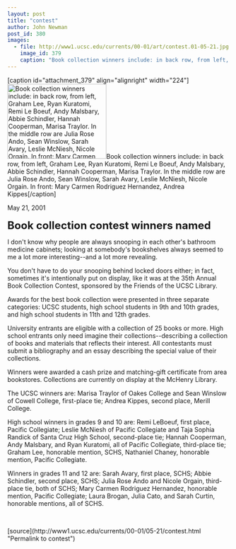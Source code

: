 ```yaml
---
layout: post
title: "contest"
author: John Newman
post_id: 380
images:
  - file: http://www1.ucsc.edu/currents/00-01/art/contest.01-05-21.jpg
    image_id: 379
    caption: "Book collection winners include: in back row, from left, Graham Lee, Ryan Kuratomi, Remi Le Boeuf, Andy Malsbary, Abbie Schindler, Hannah Cooperman, Marisa Traylor. In the middle row are Julia Rose Ando, Sean Winslow, Sarah Avary, Leslie McNiesh, Nicole Orgain. In front: Mary Carmen Rodriguez Hernandez, Andrea Kippes"
---
```


[caption id="attachment_379" align="alignright" width="224"]<a href="http://localhost/mysite/wp-content/uploads/2001/05/contest.01-05-21.jpg"><img class="size-full wp-image-379" src="http://localhost/mysite/wp-content/uploads/2001/05/contest.01-05-21.jpg" alt="Book collection winners include: in back row, from left, Graham Lee, Ryan Kuratomi, Remi Le Boeuf, Andy Malsbary, Abbie Schindler, Hannah Cooperman, Marisa Traylor. In the middle row are Julia Rose Ando, Sean Winslow, Sarah Avary, Leslie McNiesh, Nicole Orgain. In front: Mary Carmen Rodriguez Hernandez, Andrea Kippes" width="224" height="169" /></a>Book collection winners include: in back row, from left, Graham Lee, Ryan Kuratomi, Remi Le Boeuf, Andy Malsbary, Abbie Schindler, Hannah Cooperman, Marisa Traylor. In the middle row are Julia Rose Ando, Sean Winslow, Sarah Avary, Leslie McNiesh, Nicole Orgain. In front: Mary Carmen Rodriguez Hernandez, Andrea Kippes[/caption]
<p>
  May 21, 2001<br>
  <br>
  <font size="5"><b>Book collection contest winners named</b></font>
</p>
<p>
  I don't know why people are always snooping in each other's bathroom medicine cabinets; looking at somebody's bookshelves always seemed to me a lot more interesting--and a lot more revealing.<br>
</p>
<p>
  You don't have to do your snooping behind locked doors either; in fact, sometimes it's intentionally put on display, like it was at the 35th Annual Book Collection Contest, sponsored by the Friends of the UCSC Library.
</p>
<p>
  Awards for the best book collection were presented in three separate categories: UCSC students, high school students in 9th and 10th grades, and high school students in 11th and 12th grades.
</p>
<p>
  University entrants are eligible with a collection of 25 books or more. High school entrants only need imagine their collections--describing a collection of books and materials that reflects their interest. All contestants must submit a bibliography and an essay describing the special value of their collections.
</p>
<p>
  Winners were awarded a cash prize and matching-gift certificate from area bookstores. Collections are currently on display at the McHenry Library.
</p>
<p>
  The UCSC winners are: Marisa Traylor of Oakes College and Sean Winslow of Cowell College, first-place tie; Andrea Kippes, second place, Merill College.
</p>
<p>
  High school winners in grades 9 and 10 are: Remi LeBoeuf, first place, Pacific Collegiate; Leslie McNiesh of Pacific Collegiate and Taja Sophia Randick of Santa Cruz High School, second-place tie; Hannah Cooperman, Andy Malsbary, and Ryan Kuratomi, all of Pacific Collegiate, third-place tie; Graham Lee, honorable mention, SCHS, Nathaniel Chaney, honorable mention, Pacific Collegiate.
</p>
<p>
  Winners in grades 11 and 12 are: Sarah Avary, first place, SCHS; Abbie Schindler, second place, SCHS; Julia Rose Ando and Nicole Orgain, third-place tie, both of SCHS; Mary Carmen Rodriguez Hernandez, honorable mention, Pacific Collegiate; Laura Brogan, Julia Cato, and Sarah Curtin, honorable mentions, all of SCHS.
</p>
<p>
  <br>

</p>
[source](http://www1.ucsc.edu/currents/00-01/05-21/contest.html "Permalink to contest")
